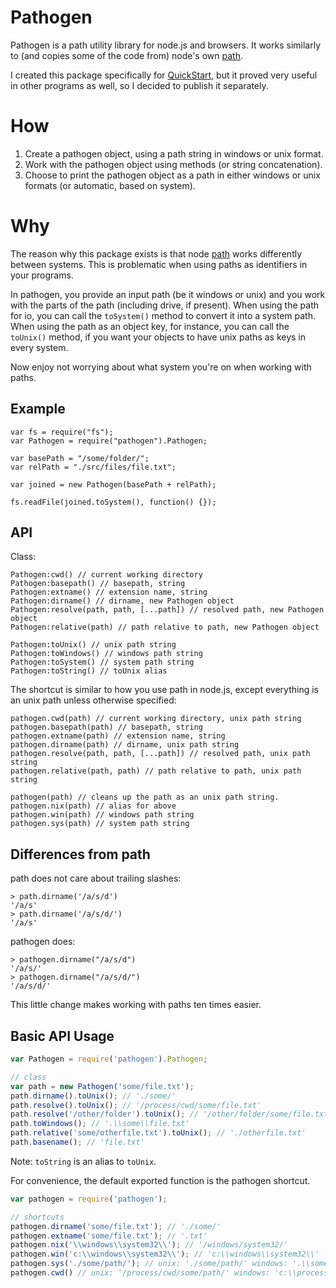 # Pathogen

Pathogen is a path utility library for node.js and browsers.
It works similarly to (and copies some of the code from) node's own [path](https://nodejs.org/api/path.html).

I created this package specifically for [QuickStart](https://github.com/spotify/quickstart), but it proved very useful in other programs as well, so I decided to publish it separately.

# How

1. Create a pathogen object, using a path string in windows or unix format.
2. Work with the pathogen object using methods (or string concatenation).
3. Choose to print the pathogen object as a path in either windows or unix formats (or automatic, based on system).

# Why

The reason why this package exists is that node [path](https://nodejs.org/api/path.html) works differently between systems. This is problematic when using paths as identifiers in your programs.

In pathogen, you provide an input path (be it windows or unix) and you work with the parts of the path (including drive, if present).
When using the path for io, you can call the `toSystem()` method to convert it into a system path. When using the path as an object key, for instance, you can call the `toUnix()` method, if you want your objects to have unix paths as keys in every system.

Now enjoy not worrying about what system you're on when working with paths.

## Example

```
var fs = require("fs");
var Pathogen = require("pathogen").Pathogen;

var basePath = "/some/folder/";
var relPath = "./src/files/file.txt";

var joined = new Pathogen(basePath + relPath);

fs.readFile(joined.toSystem(), function() {});
```

## API

Class:
```
Pathogen:cwd() // current working directory
Pathogen:basepath() // basepath, string
Pathogen:extname() // extension name, string
Pathogen:dirname() // dirname, new Pathogen object
Pathogen:resolve(path, path, [...path]) // resolved path, new Pathogen object
Pathogen:relative(path) // path relative to path, new Pathogen object

Pathogen:toUnix() // unix path string
Pathogen:toWindows() // windows path string
Pathogen:toSystem() // system path string
Pathogen:toString() // toUnix alias
```

The shortcut is similar to how you use path in node.js, except everything is an unix path unless otherwise specified:
```
pathogen.cwd(path) // current working directory, unix path string
pathogen.basepath(path) // basepath, string
pathogen.extname(path) // extension name, string
pathogen.dirname(path) // dirname, unix path string
pathogen.resolve(path, path, [...path]) // resolved path, unix path string
pathogen.relative(path, path) // path relative to path, unix path string

pathogen(path) // cleans up the path as an unix path string.
pathogen.nix(path) // alias for above
pathogen.win(path) // windows path string
pathogen.sys(path) // system path string
```

## Differences from path

path does not care about trailing slashes:
```
> path.dirname('/a/s/d')
'/a/s'
> path.dirname('/a/s/d/')
'/a/s'
```

pathogen does:
```
> pathogen.dirname("/a/s/d")
'/a/s/'
> pathogen.dirname("/a/s/d/")
'/a/s/d/'
```

This little change makes working with paths ten times easier.

## Basic API Usage

```js
var Pathogen = require('pathogen').Pathogen;

// class
var path = new Pathogen('some/file.txt');
path.dirname().toUnix(); // './some/'
path.resolve().toUnix(); // '/process/cwd/some/file.txt'
path.resolve('/other/folder').toUnix(); // '/other/folder/some/file.txt'
path.toWindows(); // '.\\some\\file.txt'
path.relative('some/otherfile.txt').toUnix(); // './otherfile.txt'
path.basename(); // 'file.txt'
```

Note: `toString` is an alias to `toUnix`.

For convenience, the default exported function is the pathogen shortcut.

```js
var pathogen = require('pathogen');

// shortcuts
pathogen.dirname('some/file.txt'); // './some/'
pathogen.extname('some/file.txt'); // '.txt'
pathogen.nix('\\windows\\system32\\'); // '/windows/system32/'
pathogen.win('c:\\windows\\system32\\'); // 'c:\\windows\\system32\\'
pathogen.sys('./some/path/'); // unix: './some/path/' windows: '.\\some\\path\\'
pathogen.cwd() // unix: '/process/cwd/some/path/' windows: 'c:\\process\\cwd\\some\\path\\'
```
